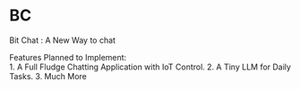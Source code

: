 # BC

Bit Chat : A New Way to chat

Features Planned to Implement:  
    1. A Full Fludge Chatting Application with IoT Control.
    2. A Tiny LLM for Daily Tasks.
    3. Much More